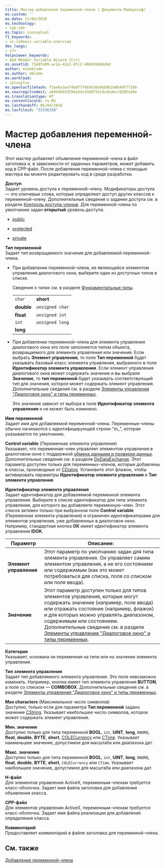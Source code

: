 ```yaml
---
title: Мастер добавления переменной-члена | Документы Майкрософт
ms.custom: ''
ms.date: 11/04/2016
ms.technology:
- cpp-ide
ms.topic: conceptual
f1_keywords:
- vc.codewiz.variable.overview
dev_langs:
- C++
helpviewer_keywords:
- Add Member Variable Wizard [C++]
ms.assetid: 73e8fa99-ac1a-42e2-8fc2-4684b9eb6d4d
author: mikeblome
ms.author: mblome
ms.workload:
- cplusplus
ms.openlocfilehash: f3ae6a3aef4bdf774b5630a9bb0b2a0b49f7f29b
ms.sourcegitcommit: a4454b91d556a3dc43d8755cdcdeabcc9285a20e
ms.translationtype: HT
ms.contentlocale: ru-RU
ms.lasthandoff: 06/04/2018
ms.locfileid: "33336330"
---
```

# <a name="add-member-variable-wizard"></a>Мастер добавления переменной-члена
Этот мастер добавляет объявление переменной-члена в файл заголовка и, в зависимости от заданных параметров, может добавить код в CPP-файл. После добавления переменной-члена с помощью мастера вы можете редактировать код в среде разработки.  
  
 **Доступ**  
 Задает уровень доступа к переменной-члену. Модификаторы доступа — это ключевые слова, которые определяют доступ других классов к переменной-члену. Дополнительные сведения о задании доступа см. в разделе [Контроль доступа членов](../cpp/member-access-control-cpp.md). Для переменной-члена по умолчанию задан **открытый** уровень доступа.  
  
-   [public](../cpp/public-cpp.md)  
  
-   [protected](../cpp/protected-cpp.md)  
  
-   [private](../cpp/private-cpp.md)  
  
 **Тип переменной**  
 Задает тип возвращаемого значения для добавляемой переменной-члена.  
  
-   При добавлении переменной-члена, не являющейся элементом управления диалогового окна, выберите один из доступных типов в списке.  
  
     Сведения о типах см. в разделе [Фундаментальные типы](../cpp/fundamental-types-cpp.md).  
  
    |||  
    |-|-|  
    |`char`|**short**|  
    |**double**|`unsigned char`|  
    |**float**|`unsigned int`|  
    |`int`|`unsigned long`|  
    |**long**||  
  
-   При добавлении переменной-члена для элемента управления диалогового окна это поле заполняется типом объекта, возвращаемого для элемента управления или значения. Если выбрать **Элемент управления**, то поле **Тип переменной**  будет указывать базовый класс элемента управления, выбранного в поле **Идентификатор элемента управления**. Если элемент управления диалогового окна может содержать значение и вы выбрали **Значение**, то **тип переменной** будет указывать соответствующий тип для значения, которое может содержать элемент управления. Дополнительные сведения см. в разделе [Элементы управления "Диалоговое окно" и типы переменных](../ide/dialog-box-controls-and-variable-types.md).  
  
     Это значение зависит от выбора в поле **Идентификатор элемента управления** и не может быть изменено.  
  
 **Имя переменной**  
 Задает имя для добавляемой переменной-члена. Переменные-члены обычно начинаются с идентифицирующей строки "m_", которая указывается по умолчанию.  
  
 **Control variable** (Переменная элемента управления)  
 Указывает, что переменная-член управляет элементом управления в диалоговом окне с поддержкой [обмена данными и проверки данных](../mfc/dialog-data-exchange-and-validation.md). Дополнительные сведения см. в разделе [DoDataExchange](../mfc/reference/cwnd-class.md#dodataexchange). Этот параметр доступен только для переменных-членов, которые добавлены в классы, производные от [CDialog](../mfc/reference/cdialog-class.md). Установите этот флажок, чтобы активировать параметры **Идентификатор элемента управления** и **Тип элемента управления**.  
  
 **Идентификатор элемента управления**  
 Задает идентификатор для добавляемой переменной элемента управления. Выберите в списке идентификатор для типа элемента управления, для которого вы добавляете переменную-член. Этот список активен только при выбранном поле **Control variable** (Переменная элемента управления) и ограничен идентификаторами для элементов управления, уже добавленных в диалоговое окно. Например, стандартная кнопка **ОК** имеет идентификатор элемента управления **IDOK**.  
  
|Параметр|Описание:|  
|------------|-----------------|  
|**Элемент управления**|Этот параметр по умолчанию задан для типа элемента управления. Он управляет самим элементом управления, а не его состоянием или содержимым (как это может потребоваться для списка, поля со списком или поля ввода).|  
|**Значение**|Этот параметр доступен только для типов элементов управления, которые могут содержать значение (например, поле ввода) или отражать состояние (например, флажок) и для которых можно управлять диапазоном, содержимым или состоянием. Дополнительные сведения см. в разделе [Элементы управления "Диалоговое окно" и типы переменных](../ide/dialog-box-controls-and-variable-types.md).|  
  
 **Категория**  
 Указывает, основана ли переменная на типе или на значении элемента управления.  
  
 **Тип элемента управления**  
 Задает тип добавляемого элемента управления. Это поле невозможно изменить. Например, кнопка имеет тип элемента управления **BUTTON**, а поле со списком — **COMBOBOX**. Дополнительные сведения см. в разделе [Элементы управления "Диалоговое окно" и типы переменных](../ide/dialog-box-controls-and-variable-types.md).  
  
 **Max characters** (Максимальное число символов)  
 Доступно, только если для параметра **Тип переменной** задано значение [CString](../atl-mfc-shared/reference/cstringt-class.md). Указывает наибольшее число символов, которое может содержать элемент управления.  
  
 **Мин. значение**  
 Доступно только для типа переменной **BOOL**, `int`, **UINT**, **long**, `DWORD`, **float**, **double**, **BYTE**, **short**, [COLECurrency](../mfc/reference/colecurrency-class.md) или [CTime](../atl-mfc-shared/reference/ctime-class.md). Указывает наименьшее значение, допустимое для масштаба или диапазона дат.  
  
 **Макс. значение**  
 Доступно только для типа переменной **BOOL**, `int`, **UINT**, **long**, `DWORD`, **float**, **double**, **BYTE**, **short**, `COLECurrency` или `CTime`. Указывает наибольшее значение, допустимое для масштаба или диапазона дат.  
  
 **H-файл**  
 Для элементов управления ActiveX, переменным-членам требуется класс-оболочка. Задает имя файла заголовка для добавления объявления класса.  
  
 **CPP-файл**  
 Для элементов управления ActiveX, переменным-членам требуется класс-оболочка. Задает имя файла реализации для добавления определения класса.  
  
 **Комментарий**  
 Предоставляет комментарий в файле заголовка для переменной-члена.  
  
## <a name="see-also"></a>См. также  
 [Добавление переменной-члена](../ide/adding-a-member-variable-visual-cpp.md)
